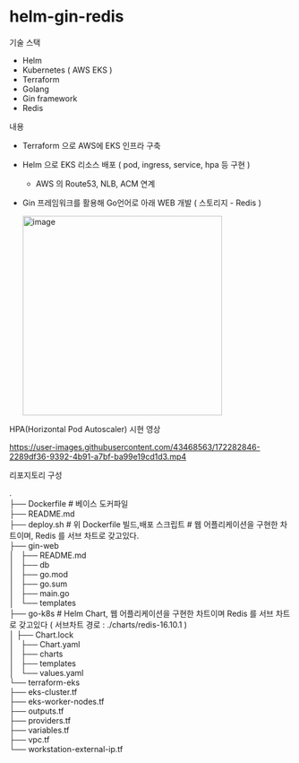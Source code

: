 # helm-gin-redis

기술 스택
- Helm
- Kubernetes ( AWS EKS )
- Terraform
- Golang
- Gin framework
- Redis

내용
- Terraform 으로 AWS에 EKS 인프라 구축
- Helm 으로 EKS 리소스 배포 ( pod, ingress, service, hpa 등 구현 )
  - AWS 의 Route53, NLB, ACM 연계
- Gin 프레임워크를 활용해 Go언어로 아래 WEB 개발 ( 스토리지 - Redis )
  
  <img width="356" alt="image" src="https://user-images.githubusercontent.com/43468563/172343206-d961cfef-49c6-4442-b0cf-e819b7a7b643.png">


HPA(Horizontal Pod Autoscaler) 시현 영상

https://user-images.githubusercontent.com/43468563/172282846-2289df36-9392-4b91-a7bf-ba99e19cd1d3.mp4


리포지토리 구성

.  
├── Dockerfile # 베이스 도커파일  
├── README.md  
├── deploy.sh # 위 Dockerfile 빌드,배포 스크립트 # 웹 어플리케이션을 구현한 차트이며, Redis 를 서브 차트로 갖고있다.  
├── gin-web  
 │   ├── README.md  
│   ├── db  
│   ├── go.mod  
│   ├── go.sum  
│   ├── main.go  
│   └── templates  
├── go-k8s # Helm Chart, 웹 어플리케이션을 구현한 차트이며 Redis 를 서브 차트로 갖고있다 ( 서브차트 경로 : ./charts/redis-16.10.1 )  
│   ├── Chart.lock  
│   ├── Chart.yaml  
│   ├── charts  
│   ├── templates  
│   └── values.yaml  
└── terraform-eks  
├── eks-cluster.tf  
├── eks-worker-nodes.tf  
├── outputs.tf  
├── providers.tf  
├── variables.tf  
├── vpc.tf  
└── workstation-external-ip.tf
